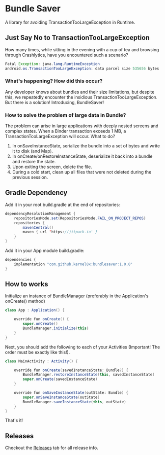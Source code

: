 # Bundle Saver
A library for avoiding TransactionTooLargeException in Runtime.

## Just Say No to TransactionTooLargeException
How many times, while sitting in the evening with a cup of tea and browsing through Crashlytics, have you encountered such a scenario?

````java
Fatal Exception: java.lang.RuntimeException
android.os.TransactionTooLargeException: data parcel size 535656 bytes Bundle stats: androidx.lifecycle.BundlableSavedStateRegistry.key [size=534156]
````

### What's happening? How did this occur?
Any developer knows about bundles and their size limitations, but despite this, we repeatedly encounter the insidious TransactionTooLargeException. But there is a solution! Introducing, BundleSaver!

### How to solve the problem of large data in Bundle?
The problem can arise in large applications with deeply nested screens and complex states. When a Binder transaction exceeds 1 MB, a TransactionTooLargeException will occur. What to do?
1. In onSaveInstanceState, serialize the bundle into a set of bytes and write it to disk (and Map).
2. In onCreate/onRestoreInstanceState, deserialize it back into a bundle and restore the state.
3. Upon exiting the screen, delete the file.
4. During a cold start, clean up all files that were not deleted during the previous session.

## Gradle Dependency

Add it in your root build.gradle at the end of repositories:

````java
dependencyResolutionManagement {
    repositoriesMode.set(RepositoriesMode.FAIL_ON_PROJECT_REPOS)
    repositories {
        mavenCentral()
        maven { url 'https://jitpack.io' }
    }
}
````

Add it in your App module build.gradle:
````java
dependencies {
    implementation "com.github.kernel0x:bundlesaver:1.0.0"
}
````

## How to works

Initialize an instance of BundleManager (preferably in the Application's onCreate() method)
````java
class App : Application() {

    override fun onCreate() {
        super.onCreate()
        BundleManager.initialize(this)
    }
}
````

Next, you should add the following to each of your Activities (Important! The order must be exactly like this!).
````java
class MainActivity : Activity() {

    override fun onCreate(savedInstanceState: Bundle?) {
        BundleManager.restoreInstanceState(this, savedInstanceState)
        super.onCreate(savedInstanceState)
    }

    override fun onSaveInstanceState(outState: Bundle) {
        super.onSaveInstanceState(outState)
        BundleManager.saveInstanceState(this, outState)
    }
}
````

That's it!

## Releases

Checkout the [Releases](https://github.com/kernel0x/bundlesaver/releases) tab for all release info.
